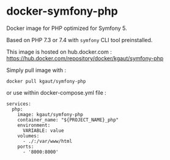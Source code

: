 # docker-symfony-php
Docker image for PHP optimized for Symfony 5.

Based on PHP 7.3 or 7.4 with `symfony` CLI tool preinstalled.

This image is hosted on hub.docker.com : https://hub.docker.com/repository/docker/kgaut/symfony-php

Simply pull image with : 
```
docker pull kgaut/symfony-php
```

or use within docker-compose.yml file :

```
services:
  php:
    image: kgaut/symfony-php
    container_name: "${PROJECT_NAME}_php"
    environment:
      VARIABLE: value
    volumes:
      - ./:/var/www/html
    ports:
      - '8000:8000'
  ```
